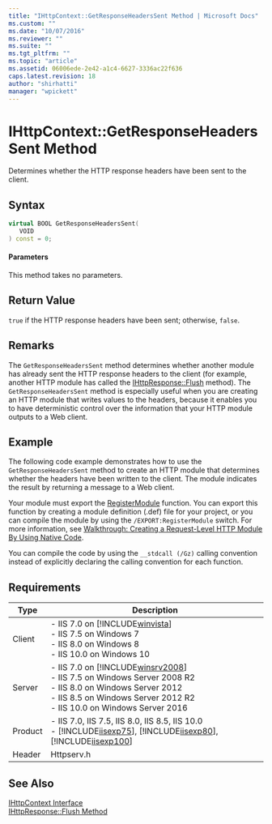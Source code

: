 ```yaml
---
title: "IHttpContext::GetResponseHeadersSent Method | Microsoft Docs"
ms.custom: ""
ms.date: "10/07/2016"
ms.reviewer: ""
ms.suite: ""
ms.tgt_pltfrm: ""
ms.topic: "article"
ms.assetid: 06006ede-2e42-a1c4-6627-3336ac22f636
caps.latest.revision: 18
author: "shirhatti"
manager: "wpickett"
---
```

# IHttpContext::GetResponseHeadersSent Method
Determines whether the HTTP response headers have been sent to the client.  
  
## Syntax  
  
```cpp  
virtual BOOL GetResponseHeadersSent(  
   VOID  
) const = 0;  
```  
  
#### Parameters  
 This method takes no parameters.  
  
## Return Value  
 `true` if the HTTP response headers have been sent; otherwise, `false`.  
  
## Remarks  
 The `GetResponseHeadersSent` method determines whether another module has already sent the HTTP response headers to the client (for example, another HTTP module has called the [IHttpResponse::Flush](../../web-development-reference\native-code-api-reference/ihttpresponse-flush-method.md) method). The `GetResponseHeadersSent` method is especially useful when you are creating an HTTP module that writes values to the headers, because it enables you to have deterministic control over the information that your HTTP module outputs to a Web client.  
  
## Example  
 The following code example demonstrates how to use the `GetResponseHeadersSent` method to create an HTTP module that determines whether the headers have been written to the client. The module indicates the result by returning a message to a Web client.  
  
<!-- TODO: review snippet reference  [!CODE [IHttpContextGetResponseHeadersSent#1](IHttpContextGetResponseHeadersSent#1)]  -->  
  
 Your module must export the [RegisterModule](../../web-development-reference\native-code-api-reference/pfn-registermodule-function.md) function. You can export this function by creating a module definition (.def) file for your project, or you can compile the module by using the `/EXPORT:RegisterModule` switch. For more information, see [Walkthrough: Creating a Request-Level HTTP Module By Using Native Code](../../web-development-reference\native-code-development-overview\walkthrough-creating-a-request-level-http-module-by-using-native-code.md).  
  
 You can compile the code by using the `__stdcall (/Gz)` calling convention instead of explicitly declaring the calling convention for each function.  
  
## Requirements  
  
|Type|Description|  
|----------|-----------------|  
|Client|-   IIS 7.0 on [!INCLUDE[winvista](../../wmi-provider/includes/winvista-md.md)]<br />-   IIS 7.5 on Windows 7<br />-   IIS 8.0 on Windows 8<br />-   IIS 10.0 on Windows 10|  
|Server|-   IIS 7.0 on [!INCLUDE[winsrv2008](../../wmi-provider/includes/winsrv2008-md.md)]<br />-   IIS 7.5 on Windows Server 2008 R2<br />-   IIS 8.0 on Windows Server 2012<br />-   IIS 8.5 on Windows Server 2012 R2<br />-   IIS 10.0 on Windows Server 2016|  
|Product|-   IIS 7.0, IIS 7.5, IIS 8.0, IIS 8.5, IIS 10.0<br />-   [!INCLUDE[iisexp75](../../web-development-reference/native-code-api-reference/includes/iisexp75-md.md)], [!INCLUDE[iisexp80](../../web-development-reference/native-code-api-reference/includes/iisexp80-md.md)], [!INCLUDE[iisexp100](../../web-development-reference/native-code-api-reference/includes/iisexp100-md.md)]|  
|Header|Httpserv.h|  
  
## See Also  
 [IHttpContext Interface](../../web-development-reference\native-code-api-reference/ihttpcontext-interface.md)   
 [IHttpResponse::Flush Method](../../web-development-reference\native-code-api-reference/ihttpresponse-flush-method.md)